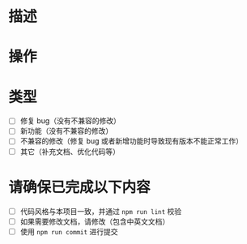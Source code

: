 <!-- 本页注释可任意删除 -->

# 描述

<!-- 描述一下做了什么，比如修复了 xxx，添加了 xxx -->

# 操作

<!-- 比如关闭 issue：close #1 或 fix #11 等 -->

# 类型

<!-- 请选择以下一种 -->

- [ ] 修复 bug（没有不兼容的修改）
- [ ] 新功能（没有不兼容的修改）
- [ ] 不兼容的修改（修复 bug 或者新增功能时导致现有版本不能正常工作）
- [ ] 其它（补充文档、优化代码等）

# 请确保已完成以下内容

- [ ] 代码风格与本项目一致，并通过 `npm run lint` 校验
- [ ] 如果需要修改文档，请修改（包含中英文文档）
- [ ] 使用 `npm run commit` 进行提交
